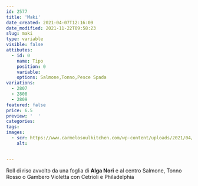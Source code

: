 ```yaml
---
id: 2577
title: 'Maki'
date_created: 2021-04-07T12:16:09
date_modified: 2021-11-22T09:58:23
slug: maki
type: variable
visible: false
attibutes: 
  - id: 0
    name: Tipo
    position: 0
    variable: 
    options: Salmone,Tonno,Pesce Spada
variations:
  - 2807
  - 2808
  - 2809
featured: false
price: 6.5
preview: '  '
categories: 
tags: 
images: 
  - scr: https://www.carmelosoulkitchen.com/wp-content/uploads/2021/04/Maki-di-Salmone.png
    alt: 


---
```


<p>Roll di riso avvolto da una foglia di <strong>Alga Nori</strong> e al centro Salmone, Tonno Rosso o Gambero Violetta con Cetrioli e Philadelphia</p>

